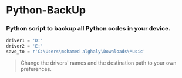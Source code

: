 # Python-BackUp
### Python script to backup all Python codes in your device.
```python
driver1 = 'D:'
driver2 = 'E:'
save_to = r'C:\Users\mohamed alghaly\Downloads\Music'
```
> Change the drivers' names and the destination path to your own preferences.
